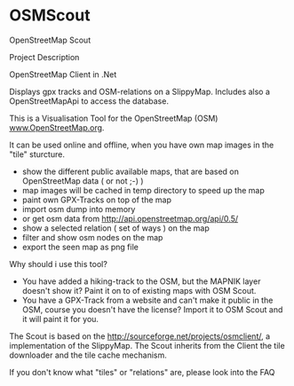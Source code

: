 # OSMScout
OpenStreetMap Scout


Project Description

OpenStreetMap Client in .Net

Displays gpx tracks and OSM-relations on a SlippyMap. Includes also a OpenStreetMapApi to access the database.

This is a Visualisation Tool for the OpenStreetMap (OSM) www.OpenStreetMap.org.

It can be used online and offline, when you have own map images in the "tile" sturcture.



- show the different public available maps, that are based on OpenStreetMap data ( or not ;-) )
- map images will be cached in temp directory to speed up the map
- paint own GPX-Tracks on top of the map
- import osm dump into memory
- or get osm data from http://api.openstreetmap.org/api/0.5/
- show a selected relation ( set of ways ) on the map
- filter and show osm nodes on the map
- export the seen map as png file

Why should i use this tool?
- You have added a hiking-track to the OSM, but the MAPNIK layer doesn't show it? Paint it on to of existing maps with OSM Scout.
- You have a GPX-Track from a website and can't make it public in the OSM, course you doesn't have the license? Import it to OSM Scout and it will paint it for you.

The Scout is based on the http://sourceforge.net/projects/osmclient/, a implementation of the SlippyMap. The Scout inherits from the Client the tile downloader and the tile cache mechanism.

If you don't know what "tiles" or "relations" are, please look into the FAQ
